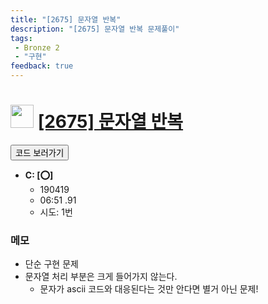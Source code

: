 ```yaml
---
title: "[2675] 문자열 반복"
description: "[2675] 문자열 반복 문제풀이"
tags: 
 - Bronze 2
 - "구현"
feedback: true
---
```

<h1><img src="https://doky.space/assets/icpclev/b2.svg" height="37px"> <a href="http://icpc.me/2675">[2675] 문자열 반복</a></h1>

<a href="https://github.com/DokySp/acmicpc-practice/tree/master/2675"><button class="btn btn-info">코드 보러가기</button></a>

- **C: [:o:]**
  - 190419
  - 06:51 .91
  - 시도: 1번

### 메모
 - 단순 구현 문제
 - 문자열 처리 부분은 크게 들어가지 않는다.
    - 문자가 ascii 코드와 대응된다는 것만 안다면 별거 아닌 문제!
